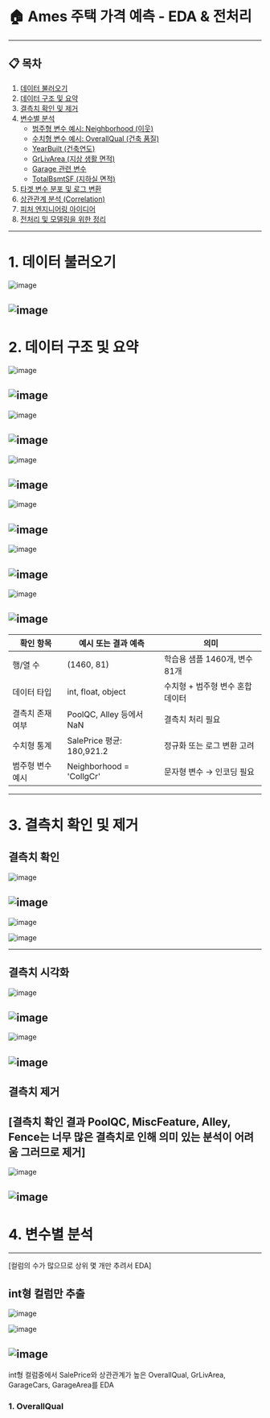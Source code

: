 # 🏠 Ames 주택 가격 예측 - EDA & 전처리

---

## 📋 목차

1. [데이터 불러오기](#1-데이터-불러오기)  
2. [데이터 구조 및 요약](#2-데이터-구조-및-요약)  
3. [결측치 확인 및 제거](#3-결측치-확인-및-제거)    
4. [변수별 분석](#5-변수별-분석)  
   - [범주형 변수 예시: Neighborhood (이웃)](#범주형-변수-예시-neighborhood-이웃)  
   - [수치형 변수 예시: OverallQual (건축 품질)](#수치형-변수-예시-overallqual-건축-품질)  
   - [YearBuilt (건축연도)](#yearbuilt-건축연도)  
   - [GrLivArea (지상 생활 면적)](#grlivarea-지상-생활-면적)  
   - [Garage 관련 변수](#garage-관련-변수)  
   - [TotalBsmtSF (지하실 면적)](#totalbsmtsf-지하실-면적)  
6. [타겟 변수 분포 및 로그 변환](#6-타겟-변수-분포-및-로그-변환)  
7. [상관관계 분석 (Correlation)](#7-상관관계-분석-correlation)  
8. [피처 엔지니어링 아이디어](#8-피처-엔지니어링-아이디어)  
9. [전처리 및 모델링을 위한 정리](#9-전처리-및-모델링을-위한-정리)

---

# 1. 데이터 불러오기

![image](https://github.com/user-attachments/assets/b0df2071-3b4f-401d-94d7-89a5a4ad4f29)

![image](https://github.com/user-attachments/assets/6b75a08d-f6c4-42f6-a7a7-c4e48f4ea6bf)
---

# 2. 데이터 구조 및 요약

![image](https://github.com/user-attachments/assets/b202fb75-e6db-4d4e-b354-ee36415c3319)

![image](https://github.com/user-attachments/assets/3b0c98b2-15ee-4e74-a852-d56232fcd48b)
---
![image](https://github.com/user-attachments/assets/6f0f505d-7c04-4f80-a4f4-9c8038f4175c)

![image](https://github.com/user-attachments/assets/57a1dbc6-1431-44ac-af59-85adb549371e)
---
![image](https://github.com/user-attachments/assets/dfeeada4-36ba-45fa-b26f-e87b92032db0)

![image](https://github.com/user-attachments/assets/e9386989-d2f6-4bcd-8706-df626d11bffa)
---
![image](https://github.com/user-attachments/assets/2fb802fb-6276-4abb-b1e6-f828f4e82a42)

![image](https://github.com/user-attachments/assets/b6b35bf9-8036-4292-b9db-1c0bc67d745d)
---
![image](https://github.com/user-attachments/assets/fdef8d56-7502-433f-991f-b650efd1532d)

![image](https://github.com/user-attachments/assets/ddaf5758-9aca-48e0-bc74-7b14a16f3f97)
---
![image](https://github.com/user-attachments/assets/2ddc0470-57c6-4d82-9dc5-612ac06552d2)

![image](https://github.com/user-attachments/assets/c570ba8a-f7a1-4870-90ec-3e3069c3ee5b)
---
| 확인 항목     | 예시 또는 결과 예측              | 의미                   |
| --------- | ------------------------ | -------------------- |
| 행/열 수     | (1460, 81)               | 학습용 샘플 1460개, 변수 81개 |
| 데이터 타입    | int, float, object       | 수치형 + 범주형 변수 혼합 데이터  |
| 결측치 존재 여부 | PoolQC, Alley 등에서 NaN    | 결측치 처리 필요            |
| 수치형 통계    | SalePrice 평균: 180,921.2  | 정규화 또는 로그 변환 고려      |
| 범주형 변수 예시 | Neighborhood = 'CollgCr' | 문자형 변수 → 인코딩 필요      |

---

# 3. 결측치 확인 및 제거

## 결측치 확인

![image](https://github.com/user-attachments/assets/bca16355-88bb-47d6-b461-e4ee499e1021)

![image](https://github.com/user-attachments/assets/15a30898-7854-4180-b040-85c319c5cc9a)
---
![image](https://github.com/user-attachments/assets/88286d4a-a223-431d-a234-93c95ba73a7d)

![image](https://github.com/user-attachments/assets/497b1cba-7bbf-40ec-a239-1b4c40b83395)

---
## 결측치 시각화

![image](https://github.com/user-attachments/assets/b22b7c24-308e-4d22-8703-41d812bf60a6)

![image](https://github.com/user-attachments/assets/3f439ec6-2db6-4d43-98d0-03958a18d353)
---
![image](https://github.com/user-attachments/assets/32167f2b-e408-4c00-8be5-5576d44bd206)

![image](https://github.com/user-attachments/assets/83e1c4fd-7159-447e-b5e3-0c84db1d381a)
---
## 결측치 제거

[결측치 확인 결과 PoolQC, MiscFeature, Alley, Fence는 너무 많은 결측치로 인해 의미 있는 분석이 어려움 그러므로 제거]  
---
![image](https://github.com/user-attachments/assets/da213b5b-5bfe-4282-9df6-f09e4be38c55)

![image](https://github.com/user-attachments/assets/74f025a1-2e9d-41d9-a225-4f3321ab7fa6)
---

# 4. 변수별 분석
---
[컬럼의 수가 많으므로 상위 몇 개만 추려서 EDA]

## int형 컬럼만 추출  
![image](https://github.com/user-attachments/assets/cb20529b-697a-40da-9c36-61b8d443a22b)

![image](https://github.com/user-attachments/assets/64a4c3ff-392f-42f5-89ca-e426bed2b5d1)

![image](https://github.com/user-attachments/assets/eb85eec5-ee38-4c50-b70e-dedc45015b6c)
---
int형 컬럼중에서 SalePrice와 상관관계가 높은 OverallQual, GrLivArea, GarageCars, GarageArea를 EDA

### 1. OverallQual





















